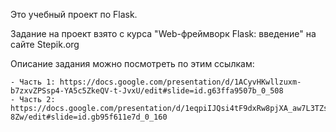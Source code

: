 Это учебный проект по Flask.

Задание на проект взято с курса "Web-фреймворк Flask: введение" на сайте Stepik.org

Описание задания можно посмотреть по этим ссылкам:

    - Часть 1: https://docs.google.com/presentation/d/1ACyvHKwllzuxm-b7zxvZPSsp4-YA5c5ZkeQV-t-JvxU/edit#slide=id.g63ffa9507b_0_508
    - Часть 2: https://docs.google.com/presentation/d/1eqpiIJQsi4tF9dxRw8pjXA_aw7L3TZs8DODESps-8Zw/edit#slide=id.gb95f611e7d_0_160